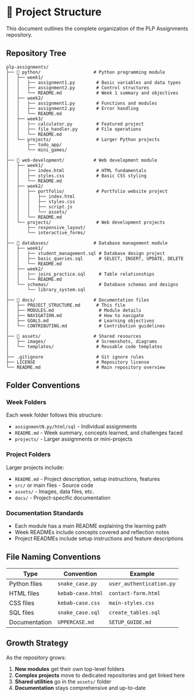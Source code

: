 # 📂 Project Structure

This document outlines the complete organization of the PLP Assignments repository.

## Repository Tree

```
plp-assignments/
├── 📁 python/                    # Python programming module
│   ├── week1/
│   │   ├── assignment1.py        # Basic variables and data types
│   │   ├── assignment2.py        # Control structures
│   │   └── README.md             # Week 1 summary and objectives
│   ├── week2/
│   │   ├── assignment1.py        # Functions and modules
│   │   ├── assignment2.py        # Error handling
│   │   └── README.md
│   ├── week3/
│   │   ├── calculator.py         # Featured project
│   │   ├── file_handler.py       # File operations
│   │   └── README.md
│   └── projects/                 # Larger Python projects
│       ├── todo_app/
│       └── mini_games/
│
├── 📁 web-development/           # Web development module
│   ├── week1/
│   │   ├── index.html            # HTML fundamentals
│   │   ├── styles.css            # Basic CSS styling
│   │   └── README.md
│   ├── week2/
│   │   ├── portfolio/            # Portfolio website project
│   │   │   ├── index.html
│   │   │   ├── styles.css
│   │   │   ├── script.js
│   │   │   └── assets/
│   │   └── README.md
│   └── projects/                 # Web development projects
│       ├── responsive_layout/
│       └── interactive_forms/
│
├── 📁 databases/                 # Database management module
│   ├── week1/
│   │   ├── student_management.sql # Database design project
│   │   ├── basic_queries.sql      # SELECT, INSERT, UPDATE, DELETE
│   │   └── README.md
│   ├── week2/
│   │   ├── joins_practice.sql     # Table relationships
│   │   └── README.md
│   └── schemas/                   # Database schemas and designs
│       └── library_system.sql
│
├── 📁 docs/                      # Documentation files
│   ├── PROJECT_STRUCTURE.md      # This file
│   ├── MODULES.md                 # Module details
│   ├── NAVIGATION.md              # How to navigate
│   ├── GOALS.md                   # Learning objectives
│   └── CONTRIBUTING.md            # Contribution guidelines
│
├── 📁 assets/                    # Shared resources
│   ├── images/                   # Screenshots, diagrams
│   └── templates/                # Reusable code templates
│
├── .gitignore                    # Git ignore rules
├── LICENSE                       # Repository license
└── README.md                     # Main repository overview
```

## Folder Conventions

### Week Folders
Each week folder follows this structure:
- `assignmentN.py/html/sql` - Individual assignments
- `README.md` - Week summary, concepts learned, and challenges faced
- `projects/` - Larger assignments or mini-projects

### Project Folders
Larger projects include:
- `README.md` - Project description, setup instructions, features
- `src/` or main files - Source code
- `assets/` - Images, data files, etc.
- `docs/` - Project-specific documentation

### Documentation Standards
- Each module has a main README explaining the learning path
- Week READMEs include concepts covered and reflection notes
- Project READMEs include setup instructions and feature descriptions

## File Naming Conventions

| Type | Convention | Example |
|------|------------|---------|
| Python files | `snake_case.py` | `user_authentication.py` |
| HTML files | `kebab-case.html` | `contact-form.html` |
| CSS files | `kebab-case.css` | `main-styles.css` |
| SQL files | `snake_case.sql` | `create_tables.sql` |
| Documentation | `UPPERCASE.md` | `SETUP_GUIDE.md` |

## Growth Strategy

As the repository grows:
1. **New modules** get their own top-level folders
2. **Complex projects** move to dedicated repositories and get linked here
3. **Shared utilities** go in the `assets/` folder
4. **Documentation** stays comprehensive and up-to-date